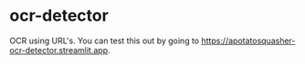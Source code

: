 # ocr-detector
OCR using URL's. You can test this out by going to https://apotatosquasher-ocr-detector.streamlit.app.

